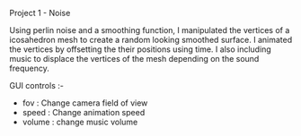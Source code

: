 Project 1 - Noise

Using perlin noise and a smoothing function, I manipulated the vertices of a icosahedron mesh to create a random looking smoothed surface. I animated the vertices by offsetting the their positions using time. I also including music to displace the vertices of the mesh depending on the sound frequency.

GUI controls :-

- fov : Change camera field of view
- speed : Change animation speed
- volume : change music volume